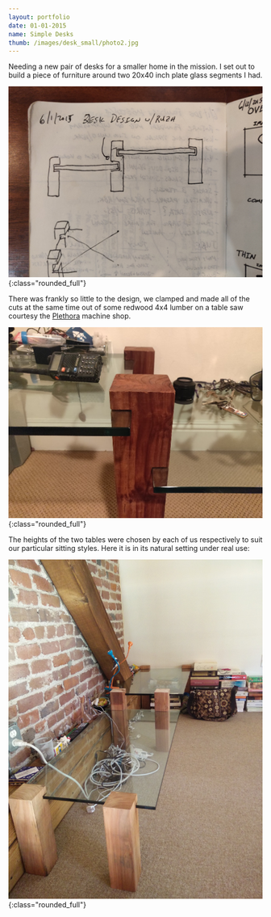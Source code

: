 ```yaml
---
layout: portfolio
date: 01-01-2015
name: Simple Desks
thumb: /images/desk_small/photo2.jpg
---
```


Needing a new pair of desks for a smaller home in the mission. I set out to build
a piece of furniture around two 20x40 inch plate glass segments I had.

![alt text](/images/desk_small/sketch.jpg "Original sketch"){:class="rounded_full"}

There was frankly so little to the design, we clamped and made all of the cuts at
the same time out of some redwood 4x4 lumber on a table saw courtesy the
[Plethora](https://www.plethora.com/) machine shop.

![alt text](/images/desk_small/photo2.jpg "Joinery"){:class="rounded_full"}

The heights of the two tables were chosen by each of us respectively to suit
our particular sitting styles. Here it is in its natural setting under real use:

![alt text](/images/desk_small/photo.jpg "In situ"){:class="rounded_full"}
